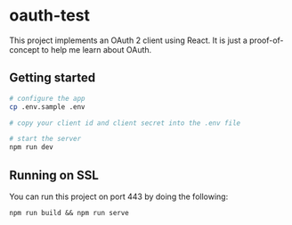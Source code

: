 # oauth-test
This project implements an OAuth 2 client using React. It is just a proof-of-concept to help me learn about OAuth.

## Getting started
```bash
# configure the app
cp .env.sample .env

# copy your client id and client secret into the .env file

# start the server
npm run dev
```

## Running on SSL
You can run this project on port 443 by doing the following:
```
npm run build && npm run serve
```
